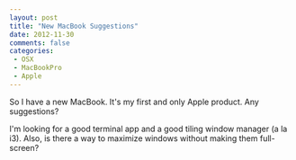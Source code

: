 ```yaml
---
layout: post
title: "New MacBook Suggestions"
date: 2012-11-30
comments: false
categories:
 - OSX
 - MacBookPro
 - Apple
---
```

So I have a new MacBook. It's my first and only Apple product. Any suggestions?

I'm looking for a good terminal app and a good tiling window manager (a la i3). Also, is there a way to maximize windows without making them full-screen?
